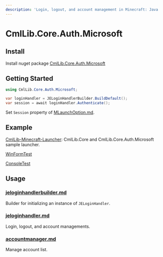 ```yaml
---
description: 'Login, logout, and account management in Minecraft: Java Edition'
---
```


# CmlLib.Core.Auth.Microsoft

## Install

Install nuget package [CmlLib.Core.Auth.Microsoft](https://www.nuget.org/packages/CmlLib.Core.Auth.Microsoft)

## Getting Started

```csharp
using CmlLib.Core.Auth.Microsoft;

var loginHandler = JELoginHandlerBuilder.BuildDefault();
var session = await loginHandler.Authenticate();
```

Set `Session` property of [MLaunchOption.md](../../cmllib.core/getting-started/MLaunchOption.md "mention").

## Example

[CmlLib-Minecraft-Launcher](https://github.com/CmlLib/CmlLib-Minecraft-Launcher): CmlLib.Core and CmlLib.Core.Auth.Microsoft sample launcher.

[WinFormTest](https://github.com/CmlLib/CmlLib.Core.Auth.Microsoft/blob/dev/examples/WinFormTest)

[ConsoleTest](https://github.com/CmlLib/CmlLib.Core.Auth.Microsoft/blob/dev/examples/ConsoleTest/Program.cs)

## Usage

### [jeloginhandlerbuilder.md](jeloginhandlerbuilder.md "mention")

Builder for initializing an instance of `JELoginHandler`.

### [jeloginhandler.md](jeloginhandler.md "mention")

Login, logout, and account managements.

### [accountmanager.md](../xboxauthnet.game/accountmanager.md "mention")

Manage account list.

